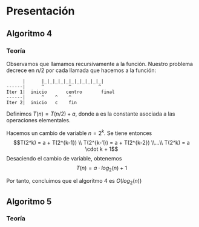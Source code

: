 # Presentación

## Algoritmo 4

### Teoría

Observamos que llamamos recursivamente a la función. Nuestro problema decrece en $n/2$ por cada llamada que hacemos a la función:
```
      |      |_|_|_|_|_|_|_|_|_|_|_|
------|      ^         ^          ^
Iter 1|  inicio       centro       final
------|      ^    ^    ^
Iter 2|  inicio   c    fin
```

Definimos $T(n) = T(n/2)+a$, donde a es la constante asociada a las operaciones elementales.

Hacemos un cambio de variable $n = 2^k$. Se tiene entonces
$$T(2^k) = a + T(2^{k-1}) \\ T(2^{k-1}) = a + T(2^{k-2})
\\...\\
T(2^k) = a \cdot k + 1$$
Desaciendo el cambio de variable, obtenemos
$$T(n) = a \cdot log_2(n) + 1$$

Por tanto, concluimos que el algoritmo 4 es $O(log_2(n))$

## Algoritmo 5

### Teoría

